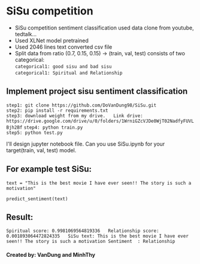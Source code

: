 # SiSu competition  

- SiSu competition sentiment classification used data clone from youtube, tedtalk...  
- Used XLNet model pretrained  
- Used 2046 lines text converted csv file  
- Split data from ratio (0.7, 0.15, 0.15) -> (train, val, test) consists of two categorical:  
`categorical1: good sisu and bad sisu`  
`categorical1: Spiritual and Relationship`  

## Implement project sisu sentiment classification  
`step1: git clone https://github.com/DoVanDung98/SiSu.git`  
`step2: pip install -r requirements.txt`  
`step3: download weight from my drive.  
Link drive: https://drive.google.com/drive/u/0/folders/1WrniGZcVJDe0WjT02NadfyFUVLBjh2Bf`
`step4: python train.py`  
`step5: python test.py`  

I'll design jupyter notebook file. Can you use SiSu.ipynb for your target(train, val, test) model.  

## For example test SiSu:  
`text = "This is the best movie I have ever seen!! The story is such a motivation"`  

`predict_sentiment(text)`

## Result:  

`Spiritual score: 0.9981069564819336  
Relationship score: 0.001893064472824335  
SiSu text: This is the best movie I have ever  seen!! The story is such a motivation
Sentiment  : Relationship`

#### Created by: VanDung and MinhThy